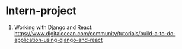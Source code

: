 # Intern-project

1. Working with Django and React: https://www.digitalocean.com/community/tutorials/build-a-to-do-application-using-django-and-react
